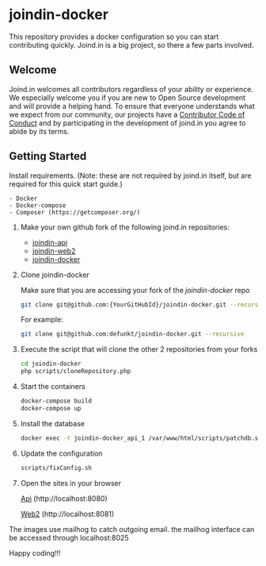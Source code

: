 # joindin-docker

This repository provides a docker configuration so you can start contributing quickly. Joind.in is a big project, so there a few parts involved.


## Welcome

Joind.in welcomes all contributors regardless of your ability or experience. We especially welcome
you if you are new to Open Source development and will provide a helping hand. To ensure that
everyone understands what we expect from our community, our projects have a [Contributor Code of
Conduct](CODE_OF_CONDUCT.md) and by participating in the development of joind.in you agree to abide
by its terms.

## Getting Started

Install requirements. (Note: these are not required by joind.in itself, but are required for this quick start guide.)

    - Docker
    - Docker-compose
    - Composer (https://getcomposer.org/)

1. Make your own github fork of the following joind.in repositories:

    - [joindin-api](https://github.com/joindin/joindin-api)
    - [joindin-web2](https://github.com/joindin/joindin-web2)
    - [joindin-docker](https://github.com/joindin/joindin-docker)

1. Clone joindin-docker

    Make sure that you are accessing your fork of the *joindin-docker* repo

    ```sh
    git clone git@github.com:{YourGitHubId}/joindin-docker.git --recursive
    ```

    For example:

    ```sh
    git clone git@github.com:defunkt/joindin-docker.git --recursive
    ```

1. Execute the script that will clone the other 2 repositories from your forks

    ```sh
    cd joindin-docker
    php scripts/cloneRepository.php
    ```

1. Start the containers

    ```sh
    docker-compose build
    docker-compose up
    ```

1. Install the database

   ```sh
   docker exec -t joindin-docker_api_1 /var/www/html/scripts/patchdb.sh -t /var/www/html/ -d joindin -u root -p joindin -i
   ```
1. Update the configuration
   ```sh
   scripts/fixConfig.sh
   ```

1. Open the sites in your browser

   [Api](http://localhost:8080) (http://localhost:8080)

   [Web2](http://localhost:8081) (http://localhost:8081)

The images use mailhog to catch outgoing email.
the mailhog interface can be accessed through localhost:8025

Happy coding!!!
